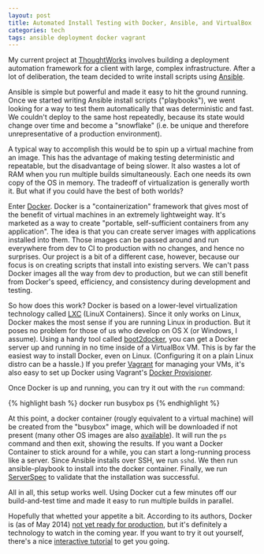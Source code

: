```yaml
---
layout: post
title: Automated Install Testing with Docker, Ansible, and VirtualBox
categories: tech
tags: ansible deployment docker vagrant 
---
```


My current project at [ThoughtWorks] involves building a deployment automation framework for a client with large, complex infrastructure. After a lot of deliberation, the team decided to write install scripts using [Ansible]. 

Ansible is simple but powerful and made it easy to hit the ground running. Once we started writing Ansible install scripts ("playbooks"), we went looking for a way to test them automatically that was deterministic and fast. We couldn't deploy to the same host repeatedly, because its state would change over time and become a "snowflake" (i.e. be unique and therefore unrepresentative of a production environment).

A typical way to accomplish this would be to spin up a virtual machine from an image. This has the advantage of making testing deterministic and repeatable, but the disadvantage of being slower. It also wastes a lot of RAM when you run multiple builds simultaneously. Each one needs its own copy of the OS in memory. The tradeoff of virtualization is generally worth it. But what if you could have the best of both worlds?

Enter [Docker]. Docker is a "containerization" framework that gives most of the benefit of virtual machines in an extremely lightweight way. It's marketed as a way to create "portable, self-sufficient containers from any application". The idea is that you can create server images with applications installed into them. Those images can be passed around and run everywhere from dev to CI to production with no changes, and hence no surprises.  Our project is a bit of a different case, however, because our focus is on creating scripts that install into existing servers. We can't pass Docker images all the way from dev to production, but we can still benefit from Docker's speed, efficiency, and consistency during development and testing.

So how does this work? Docker is based on a lower-level virtualization technology called [LXC] (LinuX Containers). Since it only works on Linux, Docker makes the most sense if you are running Linux in production. But it poses no problem for those of us who develop on OS X (or Windows, I assume). Using a handy tool called [boot2docker], you can get a Docker server up and running in no time inside of a VirtualBox VM. This is by far the easiest way to install Docker, even on Linux. (Configuring it on a plain Linux distro can be a hassle.) If you prefer [Vagrant] for managing your VMs, it's also easy to set up Docker using Vagrant's [Docker Provisioner].

Once Docker is up and running, you can try it out with the <code>run</code> command:

{% highlight bash %}
docker run busybox ps
{% endhighlight %}

At this point, a docker container (rougly equivalent to a virtual machine) will be created from the "busybox" image, which will be downloaded if not present (many other OS images are also [available](https://github.com/dotcloud/docker/wiki/Public-docker-images)). It will run the <code>ps</code> command and then exit, showing the results. If you want a Docker Container to stick around for a while, you can start a long-running process like a server. Since Ansible installs over SSH, we run <code>sshd</code>. We then run ansible-playbook to install into the docker container. Finally, we run [ServerSpec] to validate that the installation was successful.

All in all, this setup works well. Using Docker cut a few minutes off our build-and-test time and made it easy to run multiple builds in parallel.

Hopefully that whetted your appetite a bit. According to its authors, Docker is (as of May 2014) [not yet ready for production], but it's definitely a technology to watch in the coming year. If you want to try it out yourself, there's a nice [interactive tutorial] to get you going.

[boot2docker]: http://docs.docker.io/installation/mac/
[windows]: http://docs.docker.io/installation/windows/
[ThoughtWorks]: http://www.thoughtworks.com
[Ansible]: http://www.ansible.com
[Docker]: http://docker.io
[LXC]: https://linuxcontainers.org/
[Vagrant]: http://www.vagrantup.com/
[interactive tutorial]: https://www.docker.io/gettingstarted/
[not yet ready for production]: https://www.docker.io/learn_more/
[Docker Provisioner]: http://docs.vagrantup.com/v2/provisioning/docker.html
[ServerSpec]: http://serverspec.org/
